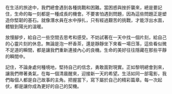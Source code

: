 在生活的旅途中，我們總會遇到各種挑戰和困難。當困惑與挫折襲來，總是要記住，生命的每一刻都是一種成長的機會。不要害怕遇到問題，因為這些問題正是塑造你堅韌的基石。就像潛水員在水中掙扎，只有經過艱苦的挑戰，才能浮出水面，體驗到陽光的溫暖。

放慢腳步，給自己一些空間去思考和感受。不妨試著在一天中找一個片刻，給自己的心靈片刻的休息。無論是泡一杯香茶，還是靜靜坐下來看一場日落，這些看似微不足道的瞬間，都是讓我們重新連接內心的良機。生命的美好往往隱藏在那些平靜的瞬間中。

記住，不論身處何種境地，堅持自己的信念，勇敢面對現實。正如黎明總會到來，讓我們帶著勇氣，在每一個清晨醒來，迎接新一天的希望。生活如同一部電影，我們每個人都是自己故事的主角。把握當下，寫下屬於自己的精彩篇章。每一次起伏，都是讓你成為更好的自己的契機。